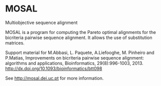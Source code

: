 # MOSAL
Multiobjective sequence alignment

MOSAL is a program for computing the Pareto optimal alignments for the bicriteria pairwise sequence alignment. It allows the use of substitution matrices.

Support material for M.Abbasi, L. Paquete, A.Liefooghe, M. Pinheiro and P.Matias, Improvements on bicriteria pairwise sequence alignment: algorithms and applications, Bioinformatics, 29(8):996-1003, 2013. http://dx.doi.org/10.1093/bioinformatics/btt098

See http://mosal.dei.uc.pt for more information.

